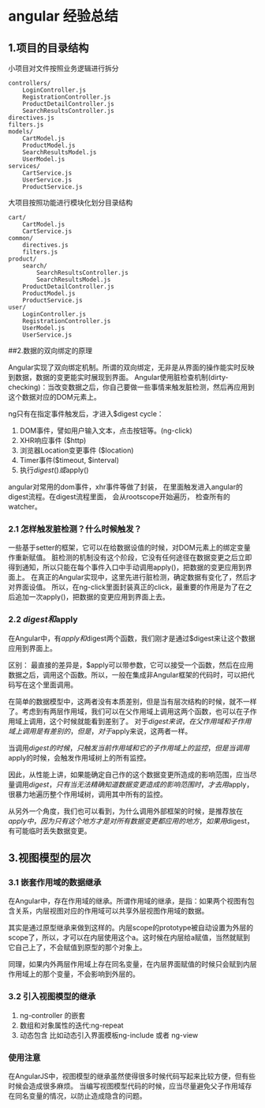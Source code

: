 # angular 经验总结

## 1.项目的目录结构

小项目对文件按照业务逻辑进行拆分
```
controllers/
    LoginController.js
    RegistrationController.js
    ProductDetailController.js
    SearchResultsController.js
directives.js
filters.js
models/
    CartModel.js
    ProductModel.js
    SearchResultsModel.js
    UserModel.js
services/
    CartService.js
    UserService.js
    ProductService.js
```

大项目按照功能进行模块化划分目录结构
```
cart/
    CartModel.js
    CartService.js
common/
    directives.js
    filters.js
product/
    search/
        SearchResultsController.js
        SearchResultsModel.js
    ProductDetailController.js
    ProductModel.js
    ProductService.js
user/
    LoginController.js
    RegistrationController.js
    UserModel.js
    UserService.js
```

##2.数据的双向绑定的原理

Angular实现了双向绑定机制。所谓的双向绑定，无非是从界面的操作能实时反映到数据，数据的变更能实时展现到界面。
Angular使用脏检查机制(dirty-checking)：当改变数据之后，你自己要做一些事情来触发脏检测，然后再应用到这个数据对应的DOM元素上。

ng只有在指定事件触发后，才进入$digest cycle：
  1. DOM事件，譬如用户输入文本，点击按钮等。(ng-click)
  2. XHR响应事件 ($http)
  3. 浏览器Location变更事件 ($location)
  4. Timer事件($timeout, $interval)
  5. 执行$digest()或$apply()
  
angular对常用的dom事件，xhr事件等做了封装， 在里面触发进入angular的digest流程。在digest流程里面， 会从rootscope开始遍历， 检查所有的watcher。

### 2.1 怎样触发脏检测？什么时候触发？

一些基于setter的框架，它可以在给数据设值的时候，对DOM元素上的绑定变量作重新赋值。
脏检测的机制没有这个阶段，它没有任何途径在数据变更之后立即得到通知，所以只能在每个事件入口中手动调用apply()，把数据的变更应用到界面上。
在真正的Angular实现中，这里先进行脏检测，确定数据有变化了，然后才对界面设值。
所以，在ng-click里面封装真正的click，最重要的作用是为了在之后追加一次apply()，把数据的变更应用到界面上去。

### 2.2 $digest和$apply

在Angular中，有$apply和$digest两个函数，我们刚才是通过$digest来让这个数据应用到界面上。

区别：
最直接的差异是，$apply可以带参数，它可以接受一个函数，然后在应用数据之后，调用这个函数。所以，一般在集成非Angular框架的代码时，可以把代码写在这个里面调用。

在简单的数据模型中，这两者没有本质差别，但是当有层次结构的时候，就不一样了。考虑到有两层作用域，我们可以在父作用域上调用这两个函数，也可以在子作用域上调用，这个时候就能看到差别了。
对于$digest来说，在父作用域和子作用域上调用是有差别的，但是，对于$apply来说，这两者一样。

当调用$digest的时候，只触发当前作用域和它的子作用域上的监控，但是当调用$apply的时候，会触发作用域树上的所有监控。

因此，从性能上讲，如果能确定自己作的这个数据变更所造成的影响范围，应当尽量调用$digest，只有当无法精确知道数据变更造成的影响范围时，才去用$apply，很暴力地遍历整个作用域树，调用其中所有的监控。

从另外一个角度，我们也可以看到，为什么调用外部框架的时候，是推荐放在$apply中，因为只有这个地方才是对所有数据变更都应用的地方，如果用$digest，有可能临时丢失数据变更。


## 3.视图模型的层次

### 3.1 嵌套作用域的数据继承

在Angular中，存在作用域的继承。所谓作用域的继承，是指：如果两个视图有包含关系，内层视图对应的作用域可以共享外层视图作用域的数据。

其实是通过原型继承来做到这样的。内层scope的prototype被自动设置为外层的scope了，所以，才可以在内层使用这个a。这时候在内层给a赋值，当然就赋到它自己上了，不会赋值到原型的那个对象上。

同理，如果内外两层作用域上存在同名变量，在内层界面赋值的时候只会赋到内层作用域上的那个变量，不会影响到外层的。

### 3.2 引入视图模型的继承

1. ng-controller 的嵌套
2. 数组和对象属性的迭代:ng-repeat
3. 动态包含 比如动态引入界面模板ng-include 或者 ng-view

### 使用注意

在AngularJS中，视图模型的继承虽然使得很多时候代码写起来比较方便，但有些时候会造成很多麻烦。
当编写视图模型代码的时候，应当尽量避免父子作用域存在同名变量的情况，以防止造成隐含的问题。